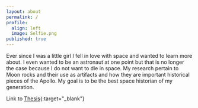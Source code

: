 ```yaml
---
layout: about
permalink: /
profile:
  align: left
  image: Selfie.png
published: true
---
```


Ever since I was a little girl I fell in love with space and wanted to learn more about. I even wanted to be an astronaut at one point but that is no longer the case because I do not want to die in space. My research pertain to Moon rocks and their use as artifacts and how they are important historical pieces of the Apollo. My goal is to be the best space historian of my generation.

Link to [Thesis](https://stars.library.ucf.edu/etd2020/1297/){:target="_blank"}


